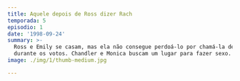 ```yaml
---
title: Aquele depois de Ross dizer Rach
temporada: 5
episodio: 1
date: '1998-09-24'
summary: >-
  Ross e Emily se casam, mas ela não consegue perdoá-lo por chamá-la de Rachel
  durante os votos. Chandler e Monica buscam um lugar para fazer sexo.
image: ./img/1/thumb-medium.jpg

---
```


